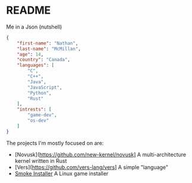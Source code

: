 # README

Me in a Json (nutshell)
```json
{
	"first-name": "Nathan",
	"last-name": "McMillan",
	"age": 14,
	"country": "Canada",
	"languages": [
		"C",
		"C++",
		"Java",
		"JavaScript",
		"Python",
		"Rust"
	],
	"intrests": [
		"game-dev",
		"os-dev"
	]
}
```

The projects I'm mostly focused on are:

- [Novusk](https://github.com/new-kernel/novusk] A multi-architecture kernel written in Rust
- [Vers](https://github.com/vers-lang/vers] A simple "language"
- [Smoke Installer](https://github.com/smoke-installer/smoke-installer-app) A Linux game installer
